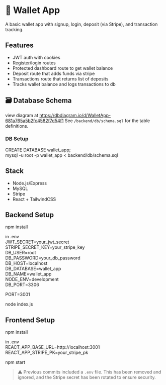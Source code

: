 # 💸 Wallet App

A basic wallet app with signup, login, deposit (via Stripe), and transaction tracking.

## Features

- JWT auth with cookies
- Register/login routes
- Protected dashboard route to get wallet balance
- Deposit route that adds funds via stripe
- Transactions route that returns list of deposits
- Tracks wallet balance and logs transactions to db

## 🗃 Database Schema

view diagram at https://dbdiagram.io/d/WalletApp-681a765a5b2fc4582f7d54f1
See `/backend/db/schema.sql` for the table definitions.

### DB Setup

CREATE DATABASE wallet_app;  
mysql -u root -p wallet_app < backend/db/schema.sql

## Stack

- Node.js/Express
- MySQL
- Stripe
- React + TailwindCSS

## Backend Setup

npm install

in .env  
JWT_SECRET=your_jwt_secret  
STRIPE_SECRET_KEY=your_stripe_key  
DB_USER=root  
DB_PASSWORD=your_db_password  
DB_HOST=localhost  
DB_DATABASE=wallet_app  
DB_NAME=wallet_app  
NODE_ENV=development  
DB_PORT=3306

PORT=3001

node index.js

## Frontend Setup

npm install

in .env  
REACT_APP_BASE_URL=http://localhost:3001  
REACT_APP_STRIPE_PK=your_stripe_pk

npm start

> ⚠️ Previous commits included a `.env` file. This has been removed and ignored, and the Stripe secret has been rotated to ensure security.

